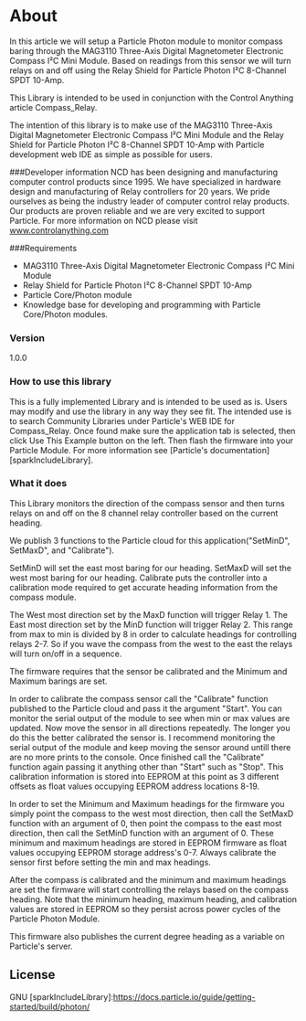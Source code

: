 # About

In this article we will setup a Particle Photon module to monitor compass baring through the MAG3110 Three-Axis Digital Magnetometer Electronic Compass I²C Mini Module.  Based on readings from this sensor we will turn relays on and off using the Relay Shield for Particle Photon I²C 8-Channel SPDT 10-Amp.

This Library is intended to be used in conjunction with the Control Anything article Compass_Relay.

The intention of this library is to make use of the MAG3110 Three-Axis Digital Magnetometer Electronic Compass I²C Mini Module and the Relay Shield for Particle Photon I²C 8-Channel SPDT 10-Amp with Particle development web IDE as simple as possible for users.

###Developer information
NCD has been designing and manufacturing computer control products since 1995.  We have specialized in hardware design and manufacturing of Relay controllers for 20 years.  We pride ourselves as being the industry leader of computer control relay products.  Our products are proven reliable and we are very excited to support Particle.  For more information on NCD please visit www.controlanything.com

###Requirements
- MAG3110 Three-Axis Digital Magnetometer Electronic Compass I²C Mini Module
- Relay Shield for Particle Photon I²C 8-Channel SPDT 10-Amp
- Particle Core/Photon module
- Knowledge base for developing and programming with Particle Core/Photon modules.

### Version
1.0.0

### How to use this library

This is a fully implemented Library and is intended to be used as is.  Users may modify and use the library in any way they see fit.  The intended use is to search Community Libraries under Particle's WEB IDE for Compass_Relay.  Once found make sure the application tab is selected, then click Use This Example button on the left.  Then flash the firmware into your Particle Module.  For more information see [Particle's documentation] [sparkIncludeLibrary].

### What it does

This Library monitors the direction of the compass sensor and then turns relays on and off on the 8 channel relay controller based on the current heading.

We publish 3 functions to the Particle cloud for this application("SetMinD", SetMaxD", and "Calibrate").

SetMinD will set the east most baring for our heading.
SetMaxD will set the west most baring for our heading.
Calibrate puts the controller into a calibration mode required to get accurate heading information from the compass module.

The West most direction set by the MaxD function will trigger Relay 1.  The East most direction set by the MinD function will trigger Relay 2.  This range from max to min is divided by 8 in order to calculate headings for controlling relays 2-7.  So if you wave the compass from the west to the east the relays will turn on/off in a sequence.

The firmware requires that the sensor be calibrated and the Minimum and Maximum barings are set.

In order to calibrate the compass sensor call the "Calibrate" function published to the Particle cloud and pass it the argument "Start".  You can monitor the serial output of the module to see when min or max values are updated.  Now move the sensor in all directions repeatedly.  The longer you do this the better calibrated the sensor is.  I recommend monitoring the serial output of the module and keep moving the sensor around untill there are no more prints to the console.  Once finished call the "Calibrate" function again passing it anything other than "Start" such as "Stop".  This calibration information is stored into EEPROM at this point as 3 different offsets as float values occupying EEPROM address locations 8-19. 

In order to set the Minimum and Maximum headings for the firmware you simply point the compass to the west most direction, then call the SetMaxD function with an argument of 0, then point the compass to the east most direction, then call the SetMinD function with an argument of 0.  These minimum and maximum headings are stored in EEPROM firmware as float values occupying EEPROM storage address's 0-7.  Always calibrate the sensor first before setting the min and max headings.

After the compass is calibrated and the minimum and maximum headings are set the firmware will start controlling the relays based on the compass heading.  Note that the minimum heading, maximum heading, and calibration values are stored in EEPROM so they persist across power cycles of the Particle Photon Module.

This firmware also publishes the current degree heading as a variable on Particle's server.

License
----

GNU
[sparkIncludeLibrary]:https://docs.particle.io/guide/getting-started/build/photon/
